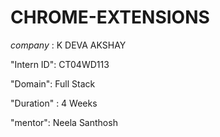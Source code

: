 # CHROME-EXTENSIONS

*company* : K DEVA AKSHAY

"Intern ID": CT04WD113

"Domain": Full Stack

"Duration" : 4 Weeks

"mentor": Neela Santhosh
